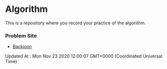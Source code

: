 # Algorithm

This is a repository where you record your practice of the algorithm.

### Problem Site

- [Backjoon](https://www.acmicpc.net/)

Updated At : Mon Nov 23 2020 12:00:07 GMT+0000 (Coordinated Universal Time)
